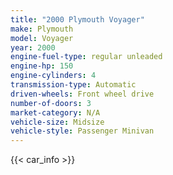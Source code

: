 ```yaml
---
title: "2000 Plymouth Voyager"
make: Plymouth
model: Voyager
year: 2000
engine-fuel-type: regular unleaded
engine-hp: 150
engine-cylinders: 4
transmission-type: Automatic
driven-wheels: Front wheel drive
number-of-doors: 3
market-category: N/A
vehicle-size: Midsize
vehicle-style: Passenger Minivan
---
```


{{< car_info >}}
